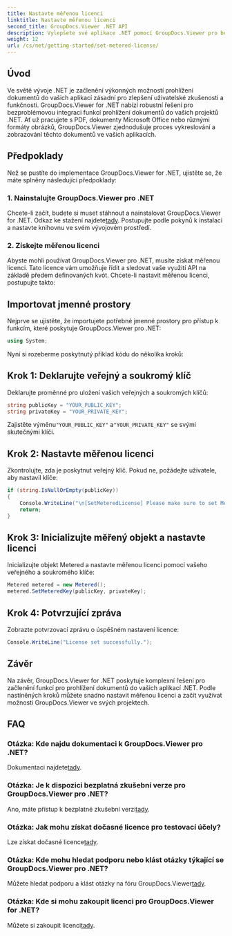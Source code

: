 ```yaml
---
title: Nastavte měřenou licenci
linktitle: Nastavte měřenou licenci
second_title: GroupDocs.Viewer .NET API
description: Vylepšete své aplikace .NET pomocí GroupDocs.Viewer pro bezproblémové prohlížení dokumentů. Snadno integrujte funkce vykreslování dokumentů do svých projektů.
weight: 12
url: /cs/net/getting-started/set-metered-license/
---
```

## Úvod
Ve světě vývoje .NET je začlenění výkonných možností prohlížení dokumentů do vašich aplikací zásadní pro zlepšení uživatelské zkušenosti a funkčnosti. GroupDocs.Viewer for .NET nabízí robustní řešení pro bezproblémovou integraci funkcí prohlížení dokumentů do vašich projektů .NET. Ať už pracujete s PDF, dokumenty Microsoft Office nebo různými formáty obrázků, GroupDocs.Viewer zjednodušuje proces vykreslování a zobrazování těchto dokumentů ve vašich aplikacích.
## Předpoklady
Než se pustíte do implementace GroupDocs.Viewer for .NET, ujistěte se, že máte splněny následující předpoklady:
### 1. Nainstalujte GroupDocs.Viewer pro .NET
 Chcete-li začít, budete si muset stáhnout a nainstalovat GroupDocs.Viewer for .NET. Odkaz ke stažení najdete[tady](https://releases.groupdocs.com/viewer/net/). Postupujte podle pokynů k instalaci a nastavte knihovnu ve svém vývojovém prostředí.
### 2. Získejte měřenou licenci
Abyste mohli používat GroupDocs.Viewer pro .NET, musíte získat měřenou licenci. Tato licence vám umožňuje řídit a sledovat vaše využití API na základě předem definovaných kvót. Chcete-li nastavit měřenou licenci, postupujte takto:

## Importovat jmenné prostory
Nejprve se ujistěte, že importujete potřebné jmenné prostory pro přístup k funkcím, které poskytuje GroupDocs.Viewer pro .NET:
```csharp
using System;
```

Nyní si rozeberme poskytnutý příklad kódu do několika kroků:
## Krok 1: Deklarujte veřejný a soukromý klíč
Deklarujte proměnné pro uložení vašich veřejných a soukromých klíčů:
```csharp
string publicKey = "YOUR_PUBLIC_KEY";
string privateKey = "YOUR_PRIVATE_KEY";
```
 Zajistěte výměnu`"YOUR_PUBLIC_KEY"` a`"YOUR_PRIVATE_KEY"` se svými skutečnými klíči.
## Krok 2: Nastavte měřenou licenci
Zkontrolujte, zda je poskytnut veřejný klíč. Pokud ne, požádejte uživatele, aby nastavil klíče:
```csharp
if (string.IsNullOrEmpty(publicKey))
{
    Console.WriteLine("\n[SetMeteredLicense] Please make sure to set Metered keys. Learn more at https://purchase.groupdocs.com/faqs/licensing/metered.");
    return;
}
```
## Krok 3: Inicializujte měřený objekt a nastavte licenci
Inicializujte objekt Metered a nastavte měřenou licenci pomocí vašeho veřejného a soukromého klíče:
```csharp
Metered metered = new Metered();
metered.SetMeteredKey(publicKey, privateKey);
```
## Krok 4: Potvrzující zpráva
Zobrazte potvrzovací zprávu o úspěšném nastavení licence:
```csharp
Console.WriteLine("License set successfully.");
```

## Závěr
Na závěr, GroupDocs.Viewer for .NET poskytuje komplexní řešení pro začlenění funkcí pro prohlížení dokumentů do vašich aplikací .NET. Podle nastíněných kroků můžete snadno nastavit měřenou licenci a začít využívat možnosti GroupDocs.Viewer ve svých projektech.
## FAQ
### Otázka: Kde najdu dokumentaci k GroupDocs.Viewer pro .NET?
 Dokumentaci najdete[tady](https://tutorials.groupdocs.com/viewer/net/).
### Otázka: Je k dispozici bezplatná zkušební verze pro GroupDocs.Viewer pro .NET?
 Ano, máte přístup k bezplatné zkušební verzi[tady](https://releases.groupdocs.com/).
### Otázka: Jak mohu získat dočasné licence pro testovací účely?
 Lze získat dočasné licence[tady](https://purchase.groupdocs.com/temporary-license/).
### Otázka: Kde mohu hledat podporu nebo klást otázky týkající se GroupDocs.Viewer pro .NET?
 Můžete hledat podporu a klást otázky na fóru GroupDocs.Viewer[tady](https://forum.groupdocs.com/c/viewer/9).
### Otázka: Kde si mohu zakoupit licenci pro GroupDocs.Viewer for .NET?
 Můžete si zakoupit licenci[tady](https://purchase.groupdocs.com/buy).